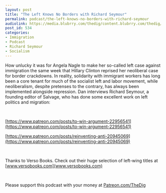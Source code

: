 ```yaml
---
layout: post
title: "The Left Knows No Borders with Richard Seymour"
permalink: podcast/the-left-knows-no-borders-with-richard-seymour
audiolink: https://media.blubrry.com/thedig/content.blubrry.com/thedig/The_Dig_-_EP_166_-_Seymour.mp3
post_id: 534
categories: 
- Immigration
- Podcast
- Richard Seymour
- Socialism
---
```


How unlucky it was for Angela Nagle to make her so-called left case against immigration the same week that Hillary Clinton reprised her neoliberal case for border crackdowns. In reality, solidarity with immigrant workers has long been a core tenant for much of the socialist left and labor movement, while neoliberalism, despite pretenses to the contrary, has always been implemented alongside repression. Dan interviews Richard Seymour, a founding editor of Salvage, who has done some excellent work on left politics and migration:

 

[https://www.patreon.com/posts/to-win-argument-22956541](https://www.patreon.com/posts/to-win-argument-22956541)

[https://www.patreon.com/posts/reinventing-anti-20945069](https://www.patreon.com/posts/reinventing-anti-20945069)

 

Thanks to Verso Books. Check out their huge selection of left-wing titles at 
[www.versobooks.com](www.versobooks.com)

 

Please support this podcast with your money at 
[Patreon.com/TheDig](Patreon.com/TheDig)

 

 